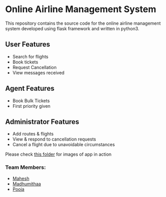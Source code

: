 # Online Airline Management System
This repository contains the source code for the online airline management system developed using flask framework and written in python3.

## User Features
 - Search for flights
 - Book tickets
 - Request Cancellation
 - View messages received

## Agent Features
 - Book Bulk Tickets
 - First priority given

## Administrator Features
 - Add routes & flights
 - View & respond to cancellation requests
 - Cancel a flight due to unavoidable circumstances


Please check [this folder](./screenshots) for images of app in action


### Team Members: 
 - [Mahesh](https://github.com/MaheshBharadwaj)
 - [Madhumithaa](https://github.com/Madhu-25)
 - [Pooja](https://github.com/NachammaiPooja)